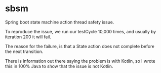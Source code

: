 # sbsm

Spring boot state machine action thread safety issue.

To reproduce the issue, we run our testCycle 10,000 times, and usually by iteration 200 it will fail.

The reason for the failure, is that a State action does not complete before the next transition.

There is information out there saying the problem is with Kotlin, so I wrote this in 100% Java to show that the issue is not Kotlin.
